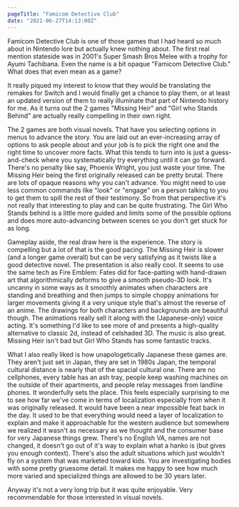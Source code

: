 ```yaml
---
pageTitle: "Famicom Detective Club"
date: "2021-06-27T14:13:00Z"
---
```


Famicom Detective Club is one of those games that I had heard so much about in Nintendo lore but actually knew nothing about.  The first real mention stateside was in 2001's Super Smash Bros Melee with a trophy for Ayumi Tachibana.  Even the name is a bit opaque "Famicom Detective Club."  What does that even mean as a game?

It really piqued my interest to know that they would be translating the remakes for Switch and I would finally get a chance to play them, or at least an updated version of them to really illuminate that part of Nintendo history for me.  As it turns out the 2 games "Missing Heir" and "Girl who Stands Behind" are actually really compelling in their own right.

The 2 games are both visual novels.  That have you selecting options in menus to advance the story.  You are laid out an ever-increasing array of options to ask people about and your job is to pick the right one and the right time to uncover more facts.  What this tends to turn into is just a guess-and-check where you systematically try everything until it can go forward.  There's no penalty like say, Phoenix Wright, you just waste your time.  The Missing Heir being the first originally released can be pretty brutal.  There are lots of opaque reasons why you can't advance.  You might need to use less common commands like "look" or "engage" on a person talking to you to get them to spill the rest of their testimony.  So from that perspective it's not really that interesting to play and can be quite frustrating.  The Girl Who Stands behind is a little more guided and limits some of the possible options and does more auto-advancing between scenes so you don't get stuck for as long.

Gameplay aside, the real draw here is the experience.  The story is compelling but a lot of that is the good pacing.  The Missing Heir is slower (and a longer game overall) but can be very satisfying as it twists like a good detective novel.  The presentation is also really cool.  It seems to use the same tech as Fire Emblem: Fates did for face-patting with hand-drawn art that algorithmically deforms to give a smooth pseudo-3D look.  It's uncanny in some ways as it smoothly animates when characters are standing and breathing and then jumps to simple choppy animations for larger movements giving it a very unique style that's almost the reverse of an anime.  The drawings for both characters and backgrounds are beautiful though.  The animations really sell it along with the (Japanese-only) voice acting.  It's something I'd like to see more of and presents a high-quality alternative to classic 2d, instead of celshaded 3D.  The music is also great.  Missing Heir isn't bad but Girl Who Stands has some fantastic tracks.

What I also really liked is how unapologetically Japanese these games are.  They aren't just set in Japan, they are set in 1980s Japan, the temporal cultural distance is nearly that of the spacial cultural one.  There are no cellphones, every table has an ash tray, people keep washing machines on the outside of their apartments, and people relay messages from landline phones.  It wonderfully sets the place.  This feels especially surprising to me to see how far we've come in terms of localization especially from when it was originally released.  It would have been a near impossible feat back in the day.  It used to be that everything would need a layer of localization to explain and make it approachable for the western audience but somewhere we realized it wasn't as necessary as we thought and the consumer base for very Japanese things grew.  There's no English VA, names are not changed, it doesn't go out of it's way to explain what a hanko is (but gives you enough context).  There's also the adult situations which just wouldn't fly on a system that was marketed toward kids.  You are investigating bodies with some pretty gruesome detail.  It makes me happy to see how much more varied and specialized things are allowed to be 30 years later.

Anyway it's not a very long trip but it was quite enjoyable.  Very recommendable for those interested in visual novels.
